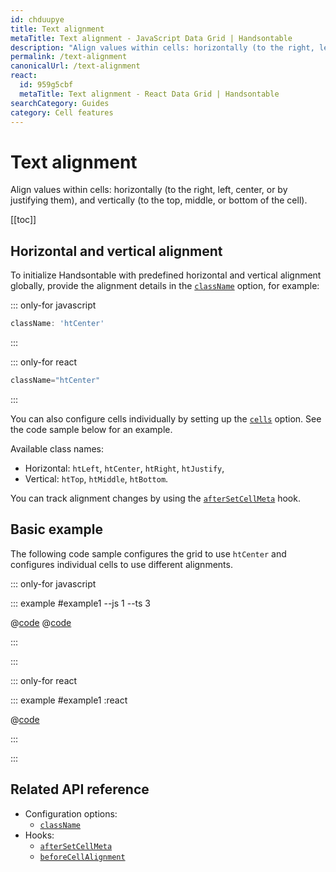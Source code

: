 ```yaml
---
id: chduupye
title: Text alignment
metaTitle: Text alignment - JavaScript Data Grid | Handsontable
description: "Align values within cells: horizontally (to the right, left, center, or by justifying them), and vertically (to the top, middle, or bottom of the cell)."
permalink: /text-alignment
canonicalUrl: /text-alignment
react:
  id: 959g5cbf
  metaTitle: Text alignment - React Data Grid | Handsontable
searchCategory: Guides
category: Cell features
---
```


# Text alignment

Align values within cells: horizontally (to the right, left, center, or by justifying them), and vertically (to the top, middle, or bottom of the cell).

[[toc]]

## Horizontal and vertical alignment

To initialize Handsontable with predefined horizontal and vertical alignment globally, provide the alignment details in the [`className`](@/api/options.md#classname) option, for example:

::: only-for javascript

```js
className: 'htCenter'
```

:::

::: only-for react

```jsx
className="htCenter"
```

:::

You can also configure cells individually by setting up the [`cells`](@/api/options.md#cells) option. See the code sample below for an example.

Available class names:

- Horizontal: `htLeft`, `htCenter`, `htRight`, `htJustify`,
- Vertical: `htTop`, `htMiddle`, `htBottom`.

You can track alignment changes by using the [`afterSetCellMeta`](@/api/hooks.md#aftersetcellmeta) hook.

## Basic example

The following code sample configures the grid to use `htCenter` and configures individual cells to use different alignments.

::: only-for javascript

::: example #example1 --js 1 --ts 3

@[code](@/content/guides/cell-features/text-alignment/javascript/example1.js)
@[code](@/content/guides/cell-features/text-alignment/javascript/example1.ts)

:::

:::

::: only-for react

::: example #example1 :react

@[code](@/content/guides/cell-features/text-alignment/react/example1.jsx)

:::

:::

## Related API reference

- Configuration options:
  - [`className`](@/api/options.md#classname)
- Hooks:
  - [`afterSetCellMeta`](@/api/hooks.md#aftersetcellmeta)
  - [`beforeCellAlignment`](@/api/hooks.md#beforecellalignment)
